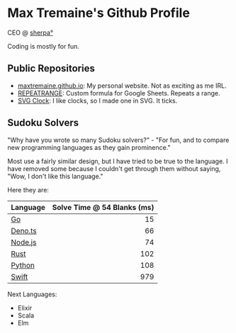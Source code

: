 Max Tremaine's Github Profile
=============================

CEO @ [sherpa°](https://www.joinsherpa.com)

Coding is mostly for fun.

Public Repositories
-------------------

- [maxtremaine.github.io](https://github.com/maxtremaine/maxtremaine.github.io): My personal website. Not as exciting as me IRL.
- [REPEATRANGE](https://github.com/maxtremaine/REPEATRANGE): Custom formula for Google Sheets. Repeats a range.
- [SVG Clock](https://github.com/maxtremaine/svg-clock): I like clocks, so I made one in SVG. It ticks.

Sudoku Solvers
--------------

"Why have you wrote so many Sudoku solvers?" - "For fun, and to compare new programming languages as they gain prominence."

Most use a fairly similar design, but I have tried to be true to the language. I have removed some because I couldn't get through them without saying, "Wow, I don't like this language."

Here they are:

|Language                                                      | Solve Time @ 54 Blanks (ms) |
|:------------------------------------------------------------ | ---------------------------:|
| [Go](https://github.com/maxtremaine/sudoku_solver.go.git)    |                          15 |
| [Deno.ts](https://github.com/maxtremaine/sudokuSolver.ts)    |                          66 |
| [Node.js](https://github.com/maxtremaine/sudokuSolver.js)    |                          74 |
| [Rust](https://github.com/maxtremaine/sudoku_solver)         |                         102 |
| [Python](https://github.com/maxtremaine/sudoku_solver.py)    |                         108 |
| [Swift](https://github.com/maxtremaine/sudokuSolver.swift)   |                         979 |

Next Languages:

- Elixir
- Scala
- Elm
